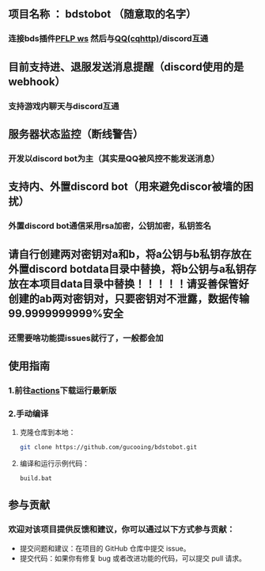 ## 项目名称 ： bdstobot （随意取的名字）

### 连接bds插件[PFLP ws](https://github.com/PixelFaramita/PixelFaramitaLuminousPolymerizationRes) 然后与[QQ(cqhttp)](https://github.com/Mrs4s/go-cqhttp)/discord互通

## 目前支持进、退服发送消息提醒（discord使用的是webhook）

### 支持游戏内聊天与discord互通

## 服务器状态监控（断线警告）

### 开发以discord bot为主（其实是QQ被风控不能发送消息）

## 支持内、外置discord bot（用来避免discor被墙的困扰）

### 外置discord bot通信采用rsa加密，公钥加密，私钥签名

## 请自行创建两对密钥对a和b，将a公钥与b私钥存放在外置discord botdata目录中替换，将b公钥与a私钥存放在本项目data目录中替换！！！！！请妥善保管好创建的ab两对密钥对，只要密钥对不泄露，数据传输99.9999999999%安全

### 还需要啥功能提issues就行了，一般都会加

## 使用指南

### 1.前往[actions](https://github.com/gucooing/bdstobot/actions)下载运行最新版

### 2.手动编译

1. 克隆仓库到本地：

   ```bash
   git clone https://github.com/gucooing/bdstobot.git
   ```

2. 编译和运行示例代码：

   ```bash
   build.bat
   ```


## 参与贡献

### 欢迎对该项目提供反馈和建议，你可以通过以下方式参与贡献：

- 提交问题和建议：在项目的 GitHub 仓库中提交 issue。
- 提交代码：如果你有修复 bug 或者改进功能的代码，可以提交 pull 请求。
